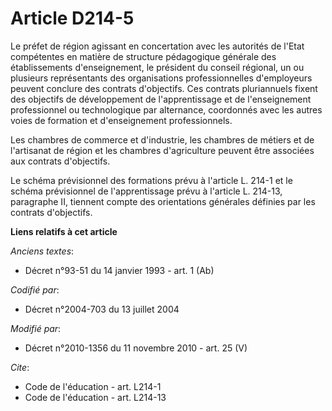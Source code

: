 # Article D214-5

Le préfet de région agissant en concertation avec les autorités de l'Etat compétentes en matière de structure pédagogique
générale des établissements d'enseignement, le président du conseil régional, un ou plusieurs représentants des organisations
professionnelles d'employeurs peuvent conclure des contrats d'objectifs. Ces contrats pluriannuels fixent des objectifs de
développement de l'apprentissage et de l'enseignement professionnel ou technologique par alternance, coordonnés avec les
autres voies de formation et d'enseignement professionnels. 

Les chambres de commerce et d'industrie, les       chambres de métiers et de l'artisanat de région et les chambres
d'agriculture peuvent être associées aux contrats d'objectifs. 

Le schéma prévisionnel des formations prévu à l'article L. 214-1 et le schéma prévisionnel de l'apprentissage prévu à
l'article L. 214-13, paragraphe II, tiennent compte des orientations générales définies par les contrats d'objectifs.

**Liens relatifs à cet article**

_Anciens textes_:

  - Décret n°93-51 du 14 janvier 1993 - art. 1 (Ab)

_Codifié par_:

  - Décret n°2004-703 du 13 juillet 2004

_Modifié par_:

  - Décret n°2010-1356 du 11 novembre 2010 - art. 25 (V)

_Cite_:

  - Code de l'éducation - art. L214-1
  - Code de l'éducation - art. L214-13
